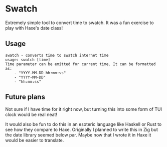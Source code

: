 # Swatch
Extremely simple tool to convert time to swatch. It was a fun exercise to play with Haxe's date class!

## Usage
```
swatch - converts time to swatch internet time
usage: swatch [time]
Time parameter can be emitted for current time. It can be formatted as:
    - "YYYY-MM-DD hh:mm:ss"
    - "YYYY-MM-DD"
    - "hh:mm:ss"
```

## Future plans
Not sure if I have time for it right now, but turning this into some form of TUI clock would be real neat!

It would also be fun to do this in an esoteric language like Haskell or Rust to see how they compare to Haxe. Originally I planned to write this in Zig but the date library seemed below par. Maybe now that I wrote it in Haxe it would be easier to translate.

